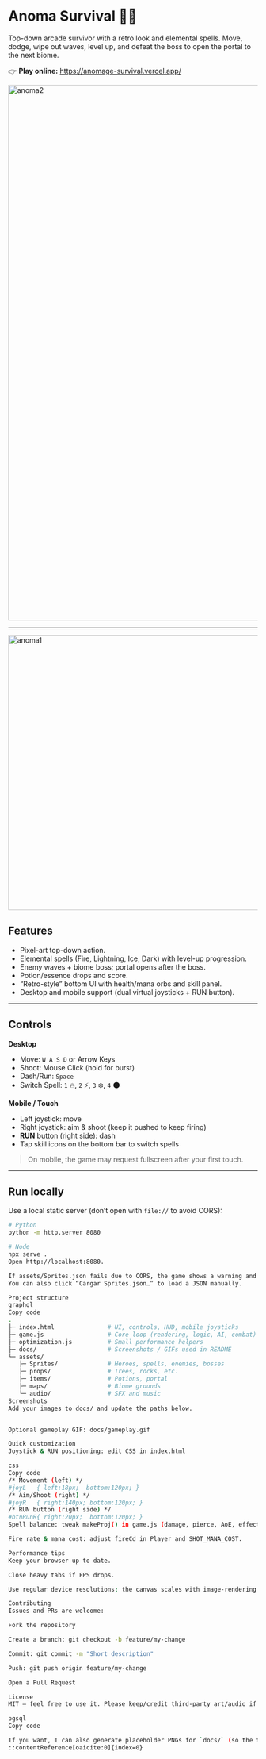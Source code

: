 # Anoma Survival 🧙‍♂️

Top-down arcade survivor with a retro look and elemental spells. Move, dodge, wipe out waves, level up, and defeat the boss to open the portal to the next biome.

👉 **Play online:** https://anomage-survival.vercel.app/

<img width="1920" height="1080" alt="anoma2" src="https://github.com/user-attachments/assets/e1e10b9a-a699-496f-959c-de1d8782f52f" />

---
<img width="855" height="555" alt="anoma1" src="https://github.com/user-attachments/assets/6fda42de-7b5a-4d5e-a531-d67add4de689" />

## Features

- Pixel-art top-down action.
- Elemental spells (Fire, Lightning, Ice, Dark) with level-up progression.
- Enemy waves + biome boss; portal opens after the boss.
- Potion/essence drops and score.
- “Retro-style” bottom UI with health/mana orbs and skill panel.
- Desktop and mobile support (dual virtual joysticks + RUN button).

---

## Controls

**Desktop**
- Move: `W A S D` or Arrow Keys  
- Shoot: Mouse Click (hold for burst)  
- Dash/Run: `Space`  
- Switch Spell: `1` 🔥, `2` ⚡, `3` ❄️, `4` 🌑

**Mobile / Touch**
- Left joystick: move  
- Right joystick: aim & shoot (keep it pushed to keep firing)  
- **RUN** button (right side): dash  
- Tap skill icons on the bottom bar to switch spells

> On mobile, the game may request fullscreen after your first touch.

---

## Run locally

Use a local static server (don’t open with `file://` to avoid CORS):

```bash
# Python
python -m http.server 8080

# Node
npx serve .
Open http://localhost:8080.

If assets/Sprites.json fails due to CORS, the game shows a warning and falls back to default paths.
You can also click “Cargar Sprites.json…” to load a JSON manually.

Project structure
graphql
Copy code
.
├─ index.html               # UI, controls, HUD, mobile joysticks
├─ game.js                  # Core loop (rendering, logic, AI, combat)
├─ optimization.js          # Small performance helpers
├─ docs/                    # Screenshots / GIFs used in README
└─ assets/
   ├─ Sprites/              # Heroes, spells, enemies, bosses
   ├─ props/                # Trees, rocks, etc.
   ├─ items/                # Potions, portal
   ├─ maps/                 # Biome grounds
   └─ audio/                # SFX and music
Screenshots
Add your images to docs/ and update the paths below.


Optional gameplay GIF: docs/gameplay.gif

Quick customization
Joystick & RUN positioning: edit CSS in index.html

css
Copy code
/* Movement (left) */
#joyL   { left:18px;  bottom:120px; }
/* Aim/Shoot (right) */
#joyR   { right:140px; bottom:120px; }
/* RUN button (right side) */
#btnRunR{ right:20px;  bottom:120px; }
Spell balance: tweak makeProj() in game.js (damage, pierce, AoE, effects).

Fire rate & mana cost: adjust fireCd in Player and SHOT_MANA_COST.

Performance tips
Keep your browser up to date.

Close heavy tabs if FPS drops.

Use regular device resolutions; the canvas scales with image-rendering: pixelated.

Contributing
Issues and PRs are welcome:

Fork the repository

Create a branch: git checkout -b feature/my-change

Commit: git commit -m "Short description"

Push: git push origin feature/my-change

Open a Pull Request

License
MIT — feel free to use it. Please keep/credit third-party art/audio if you reuse those assets.

pgsql
Copy code

If you want, I can also generate placeholder PNGs for `docs/` (so the table doesn’t look empty until you upload your own screenshots).
::contentReference[oaicite:0]{index=0}
